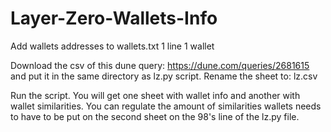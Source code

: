 # Layer-Zero-Wallets-Info

Add wallets addresses to wallets.txt 1 line 1 wallet

Download the csv of this dune query: https://dune.com/queries/2681615 and put it in the same directory as lz.py script.
Rename the sheet to: lz.csv 

Run the script. You will get one sheet with wallet info and another with wallet similarities. You can regulate the amount of similarities wallets needs to have to be put on the second sheet on the 98's line of the lz.py file.

